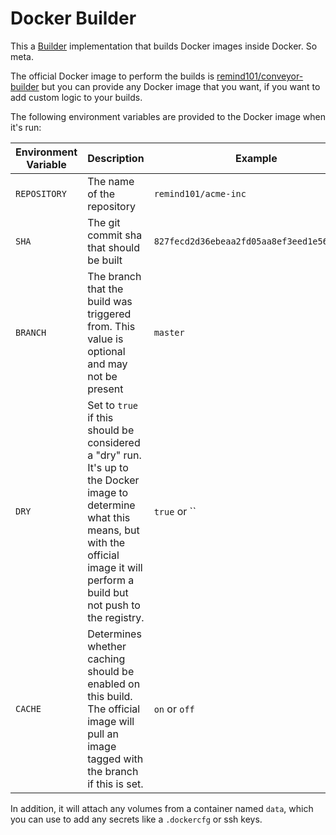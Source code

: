 # Docker Builder

This a [Builder](../../builder) implementation that builds Docker images inside Docker. So meta.

The official Docker image to perform the builds is [remind101/conveyor-builder](https://github.com/remind101/conveyor-builder) but you can provide any Docker image that you want, if you want to add custom logic to your builds.

The following environment variables are provided to the Docker image when it's run:

Environment Variable | Description | Example
---------------------|-------------|--------
`REPOSITORY` | The name of the repository | `remind101/acme-inc`
`SHA` | The git commit sha that should be built | `827fecd2d36ebeaa2fd05aa8ef3eed1e56a8cd57`
`BRANCH` | The branch that the build was triggered from. This value is optional and may not be present | `master`
`DRY` | Set to `true` if this should be considered a "dry" run. It's up to the Docker image to determine what this means, but with the official image it will perform a build but not push to the registry. | `true` or ``
`CACHE` | Determines whether caching should be enabled on this build. The official image will pull an image tagged with the branch if this is set. | `on` or `off`

In addition, it will attach any volumes from a container named `data`, which you can use to add any secrets like a `.dockercfg` or ssh keys.
